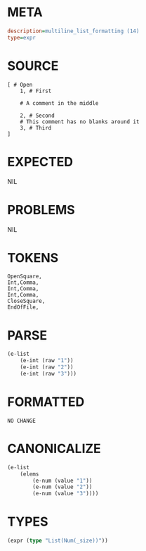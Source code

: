 # META
~~~ini
description=multiline_list_formatting (14)
type=expr
~~~
# SOURCE
~~~roc
[ # Open
	1, # First

	# A comment in the middle

	2, # Second
	# This comment has no blanks around it
	3, # Third
]
~~~
# EXPECTED
NIL
# PROBLEMS
NIL
# TOKENS
~~~zig
OpenSquare,
Int,Comma,
Int,Comma,
Int,Comma,
CloseSquare,
EndOfFile,
~~~
# PARSE
~~~clojure
(e-list
	(e-int (raw "1"))
	(e-int (raw "2"))
	(e-int (raw "3")))
~~~
# FORMATTED
~~~roc
NO CHANGE
~~~
# CANONICALIZE
~~~clojure
(e-list
	(elems
		(e-num (value "1"))
		(e-num (value "2"))
		(e-num (value "3"))))
~~~
# TYPES
~~~clojure
(expr (type "List(Num(_size))"))
~~~
